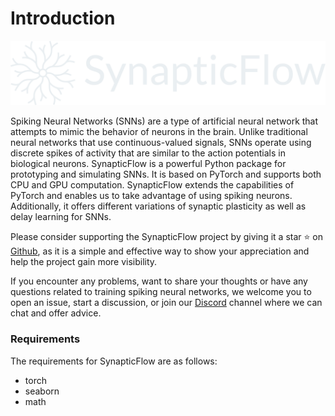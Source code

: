 
<link rel="stylesheet" href="/_/static/css/extra.css" type="text/css" />

# Introduction

<picture>
  <source
    srcset="_static/logo-light-mode.png"
    media="(prefers-color-scheme: dark)"
  />
  <img
    src="_static/logo-dark-mode.png"
  />
</picture>


Spiking Neural Networks (SNNs) are a type of artificial neural network that attempts to mimic the behavior of neurons in the brain. Unlike traditional neural networks that use continuous-valued signals, SNNs operate using discrete spikes of activity that are similar to the action potentials in biological neurons. SynapticFlow is a powerful Python package for prototyping and simulating SNNs. It is based on PyTorch and supports both CPU and GPU computation. SynapticFlow extends the capabilities of PyTorch and enables us to take advantage of using spiking neurons. Additionally, it offers different variations of synaptic plasticity as well as delay learning for SNNs.

Please consider supporting the SynapticFlow project by giving it a star ⭐️ on <a href="https://github.com/arsham-khoee/synapticflow">Github</a>, as it is a simple and effective way to show your appreciation and help the project gain more visibility.

If you encounter any problems, want to share your thoughts or have any questions related to training spiking neural networks, we welcome you to open an issue, start a discussion, or join our <a href="https://discord.gg/dhQyAMxM">Discord</a> channel where we can chat and offer advice.
<br>

<h3> Requirements </h3>
The requirements for SynapticFlow are as follows: 

<ul>
  <li>torch</li>
  <li>seaborn</li>
  <li>math</li>
</ul>
